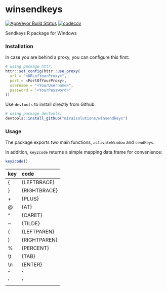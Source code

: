 # winsendkeys

[![AppVeyor Build Status](https://ci.appveyor.com/api/projects/status/github/miraisolutions/winsendkeys?branch=master&svg=true)](https://ci.appveyor.com/project/RolandASc/winsendkeys)
[![codecov](https://codecov.io/gh/miraisolutions/winsendkeys/branch/master/graph/badge.svg)](https://codecov.io/gh/miraisolutions/winsendkeys)

Sendkeys R package for Windows

### Installation

In case you are behind a proxy, you can configure this first:
```r
# using package httr:
httr::set_config(httr::use_proxy(
  url = "<URLofYourProxy>", 
  port = <PortOfYourProxy>, 
  username = "<YourUsername>", 
  password = "<YourPassword>"
))
```

Use `devtools` to install directly from Github:
```r
# using package devtools:
devtools::install_github("miraisolutions/winsendkeys")
```

### Usage

The package exports two main functions, `activateWindow` and `sendKeys`.

In addition, `key2code` returns a simple mapping data.frame for convenience:
```r
key2code()
```

|key |code         |
|:---|:------------|
|{   |{LEFTBRACE}  |
|}   |{RIGHTBRACE} |
|+   |{PLUS}       |
|@   |{AT}         |
|^   |{CARET}      |
|~   |{TILDE}      |
|(   |{LEFTPAREN}  |
|)   |{RIGHTPAREN} |
|%   |{PERCENT}    |
|\\t |{TAB}        |
|\\n |{ENTER}      |
|"   |'            |
|'   |'            |
